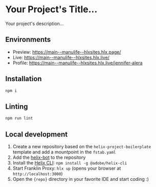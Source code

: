 # Your Project's Title...
Your project's description...

## Environments
- Preview: https://main--manulife--hlxsites.hlx.page/
- Live: https://main--manulife--hlxsites.hlx.live/
- Profile: https://main--manulife--hlxsites.hlx.live/jennifer-alera

## Installation

```sh
npm i
```

## Linting

```sh
npm run lint
```

## Local development

1. Create a new repository based on the `helix-project-boilerplate` template and add a mountpoint in the `fstab.yaml`
1. Add the [helix-bot](https://github.com/apps/helix-bot) to the repository
1. Install the [Helix CLI](https://github.com/adobe/helix-cli): `npm install -g @adobe/helix-cli`
1. Start Franklin Proxy: `hlx up` (opens your browser at `http://localhost:3000`)
1. Open the `{repo}` directory in your favorite IDE and start coding :)
